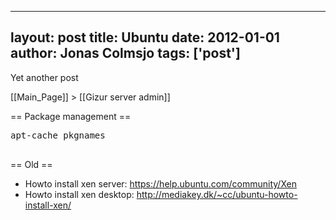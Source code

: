
---
layout: post
title: Ubuntu
date: 2012-01-01
author: Jonas Colmsjo
tags: ['post']
---

Yet another post





[[Main_Page]] > [[Gizur server admin]]

== Package management ==
 
<pre>
apt-cache pkgnames

</pre>


== Old ==

* Howto install xen server: https://help.ubuntu.com/community/Xen
* Howto install xen desktop: http://mediakey.dk/~cc/ubuntu-howto-install-xen/
